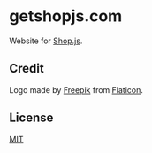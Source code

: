 # getshopjs.com

Website for [Shop.js](https://github.com/hanzo-io/shop.js).

## Credit
Logo made by [Freepik](http://www.flaticon.com/authors/freepik) from [Flaticon](www.flaticon.com).

## License
[MIT][license-url]

[build-img]:        https://img.shields.io/travis/hanzo-io/getshopjs.com.svg
[build-url]:        https://travis-ci.org/hanzo-io/getshopjs.com
[chat-img]:         https://badges.gitter.im/join-chat.svg
[chat-url]:         https://gitter.im/hanzo-io/hi
[coverage-img]:     https://coveralls.io/repos/hanzo-io/getshopjs.com/badge.svg?branch=master&service=github
[coverage-url]:     https://coveralls.io/github/hanzo-io/getshopjs.com?branch=master
[dependencies-img]: https://david-dm.org/hanzo-io/getshopjs.com.svg
[dependencies-url]: https://david-dm.org/hanzo-io/getshopjs.com
[downloads-img]:    https://img.shields.io/npm/dm/getshopjs.com.svg
[downloads-url]:    http://badge.fury.io/js/getshopjs.com
[license-img]:      https://img.shields.io/npm/l/getshopjs.com.svg
[license-url]:      https://github.com/hanzo-io/getshopjs.com/blob/master/LICENSE
[npm-img]:          https://img.shields.io/npm/v/getshopjs.com.svg
[npm-url]:          https://www.npmjs.com/package/getshopjs.com
